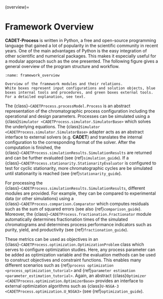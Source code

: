 (overview)=
# Framework Overview

**CADET-Process** is written in Python, a free and open-source programming language that gained a lot of popularity in the scientific community in recent years.
One of the main advantages of Python is the easy integration of other scientific and numerical packages.
This makes it especially useful for a modular approach such as the one presented.
The following figure gives a general overview of the program structure and workflow.

```{figure} ./figures/framework_overview.svg
:name: framework_overview

Overview of the framework modules and their relations.
White boxes represent input configurations and solution objects, blue boxes internal tools and procedures, and green boxes external tools.
For a detailed explanation, see text.
```

The {class}`~CADETProcess.processModel.Process` is an abstract representation of the chromatographic process configuration including the operational and design parameters.
Processes can be simulated using a {class}`Simulator <CADETProcess.simulator.SimulatorBase>` which solves the underlying equations.
The {class}`Simulator <CADETProcess.simulator.SimulatorBase>` adapter acts as an abstract interface to external solvers (e.g. **CADET**) and translates the internal configuration to the corresponding format of the solver.
After the computation is finished, the {class}`~CADETProcess.simulationResults.SimulationResults` are returned and can be further evaluated (see {ref}`simulation_guide`).
If a {class}`~CADETProcess.stationarity.StationarityEvaluator` is configured to test for cyclic stationarity, more chromatographic cycles are be simulated until stationarity is reached (see {ref}`stationarity_guide`).

For processing the {class}`~CADETProcess.simulationResults.SimulationResults`, different modules are provided.
For example, they can be compared to experimental data (or other simulations) using a {class}`~CADETProcess.comparison.Comparator` which computes residuals such as the sum of squared errors (see also {ref}`comparison_guide`).
Moreover, the {class}`~CADETProcess.fractionation.Fractionator` module automatically determines fractionation times of the simulated chromatograms and determines process performance indicators such as purity, yield, and productivity (see {ref}`fractionation_guide`).

These metrics can be used as objectives in an {class}`~CADETProcess.optimization.OptimizationProblem` class which serves to configure optimization studies.
Here, any process parameter can be added as optimization variable and the evaluation methods can be used to construct objectives and constraint functions.
This enables many different scenarios such as {ref}`process optimization <process_optimization_tutorial>` and {ref}`parameter estimation <parameter_estimation_tutorial>`.
Again, an abstract {class}`Optimizer <CADETProcess.optimization.OptimizerBase>` provides an interface to external optimization algorithms such as {class}`U-NSGA-3 <CADETProcess.optimization.U_NSGA3>` (see {ref}`optimization_guide`).
